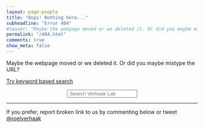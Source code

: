 ```yaml
---
layout: page-people
title: "Oops! Nothing here..."
subheadline: "Error 404"
#teaser: "Maybe the webpage moved or we deleted it. Or did you maybe mistype the URL?"
permalink: "/404.html"
comments: true
show_meta: false
---
```


Maybe the webpage moved or we deleted it. Or did you maybe mistype the URL?

<a class="list-group-item" href="{{ site.url }}/tags/" title="Keyword based search" alt="Keyword based search"><i class="fa fa-tags fa-2x"></i> Try keyword based search</a>

<div id="searchbox" align="center">
<div class="searchcont">
    <span class="searchicon"><i class="fa fa-search fa-2x"></i></span>
    <form role="search" method="get" action="{{ site.url }}/cse/">
        <input id="searchString" name="searchString"
               placeholder=" Search Verhaak Lab" type="text">
    </form>
</div>
</div>

<hr>

If you prefer, report broken link to us by commenting below or 
tweet [@roelverhaak](https://twitter.com/roelverhaak)

<a class="list-group-item" href="https://twitter.com/roelverhaak" title="Follow me @roelverhaak" alt="Follow me @roelverhaak"><i class="fa fa-twitter fa-2x"></i></a> &nbsp;&nbsp;&nbsp;&nbsp; <a class="list-group-item" href="{{ site.url }}/contact/" title="Contact Us" alt="Contact Us"><i class="fa fa-envelope fa-2x"></i></a>

